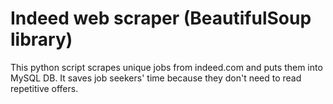 # Indeed web scraper (BeautifulSoup library)
This python script scrapes unique jobs from indeed.com and puts them into MySQL DB.
It saves job seekers' time because they don't need to read repetitive offers. 
